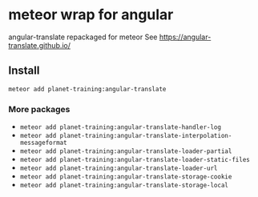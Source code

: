 # meteor wrap for angular 
angular-translate repackaged for meteor
See https://angular-translate.github.io/
## Install
```meteor add planet-training:angular-translate```
### More packages
- ```meteor add planet-training:angular-translate-handler-log```
- ```meteor add planet-training:angular-translate-interpolation-messageformat```
- ```meteor add planet-training:angular-translate-loader-partial```
- ```meteor add planet-training:angular-translate-loader-static-files```
- ```meteor add planet-training:angular-translate-loader-url```
- ```meteor add planet-training:angular-translate-storage-cookie```
- ```meteor add planet-training:angular-translate-storage-local```
